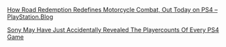 

[How Road Redemption Redefines Motorcycle Combat, Out Today on PS4 – PlayStation.Blog](https://blog.us.playstation.com/2018/11/06/how-road-redemption-redefines-motorcycle-combat-out-today-on-ps4/)



[Sony May Have Just Accidentally Revealed The Playercounts Of Every PS4 Game](https://www-forbes-com.cdn.ampproject.org/v/s/www.forbes.com/sites/insertcoin/2018/12/17/sony-may-have-just-accidentally-revealed-the-playercounts-of-every-ps4-game/amp/?amp_js_v=a2&amp_gsa=1#referrer=https%3A%2F%2Fwww.google.com&amp_tf=From%20%251%24s&ampshare=https%3A%2F%2Fwww.forbes.com%2Fsites%2Finsertcoin%2F2018%2F12%2F17%2Fsony-may-have-just-accidentally-revealed-the-playercounts-of-every-ps4-game%2F)
